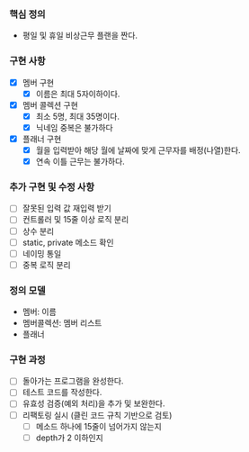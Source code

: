 ### 핵심 정의

- 평일 및 휴일 비상근무 플랜을 짠다.

### 구현 사항

- [x] 멤버 구현
  - [x] 이름은 최대 5자이하이다.
- [x] 멤버 콜렉션 구현
  - [x] 최소 5명, 최대 35명이다.
  - [x] 닉네임 중복은 불가하다
- [x] 플래너 구현
  - [x] 월을 입력받아 해당 월에 날짜에 맞게 근무자를 배정(나열)한다.
  - [x] 연속 이틀 근무는 불가하다.

### 추가 구현 및 수정 사항

- [ ] 잘못된 입력 값 재입력 받기
- [ ] 컨트롤러 및 15줄 이상 로직 분리
- [ ] 상수 분리
- [ ] static, private 메소드 확인
- [ ] 네이밍 통일
- [ ] 중복 로직 분리

### 정의 모델

- 멤버: 이름
- 멤버콜렉션: 멤버 리스트
- 플래너

### 구현 과정

- [ ] 돌아가는 프로그램을 완성한다.
- [ ] 테스트 코드를 작성한다.
- [ ] 유효성 검증(예외 처리)을 추가 및 보완한다.
- [ ] 리팩토링 실시 (클린 코드 규칙 기반으로 검토)
  - [ ] 메소드 하나에 15줄이 넘어가지 않는지
  - [ ] depth가 2 이하인지
